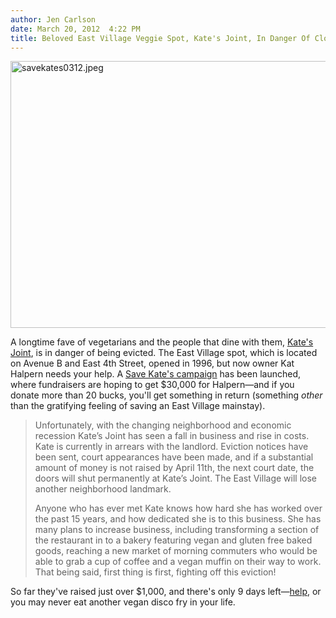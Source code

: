 ```yaml
---
author: Jen Carlson
date: March 20, 2012  4:22 PM
title: Beloved East Village Veggie Spot, Kate's Joint, In Danger Of Closing
---
```


<p><span class="mt-enclosure mt-enclosure-image" style="display: inline;"> <img alt="savekates0312.jpeg" src="https://web.archive.org/web/20120322063504im_/http://gothamist.com/attachments/arts_jen/savekates0312.jpeg" width="640" height="427" class="image-none"> </span></p>

<p>A longtime fave of vegetarians and the people that dine with them, <a href="https://web.archive.org/web/20120322063504/http://www.yelp.com/biz/kates-joint-new-york">Kate&apos;s Joint</a>, is in danger of being evicted. The East Village spot, which is located on Avenue B and East 4th Street, opened in 1996, but now owner Kat Halpern needs your help. A <a href="https://web.archive.org/web/20120322063504/http://www.indiegogo.com/savekatesjoint?c=home">Save Kate&apos;s campaign</a> has been launched, where fundraisers are hoping to get $30,000 for Halpern&#x2014;and if you donate more than 20 bucks, you&apos;ll get something in return (something <em>other</em> than the gratifying feeling of saving an East Village mainstay).</p>

<blockquote>Unfortunately, with the changing neighborhood and economic recession Kate&#x2019;s Joint has seen a fall in business and rise in costs. Kate is currently in arrears with the landlord. Eviction notices have been sent, court appearances have been made, and if a substantial amount of money is not raised by April 11th, the next court date, the doors will shut permanently at Kate&#x2019;s Joint. The East Village will lose another neighborhood landmark.

<p>Anyone who has ever met Kate knows how hard she has worked over the past 15 years, and how dedicated she is to this business. She has many plans to increase business, including transforming a section of the restaurant in to a bakery featuring vegan and gluten free baked goods, reaching a new market of morning commuters who would be able to grab a cup of coffee and a vegan muffin on their way to work. That being said, first thing is first, fighting off this eviction!</p></blockquote><p></p>

<p>So far they&apos;ve raised just over $1,000, and there&apos;s only 9 days left&#x2014;<a href="https://web.archive.org/web/20120322063504/http://www.indiegogo.com/savekatesjoint?c=home">help</a>, or you may never eat another vegan disco fry in your life.</p>